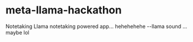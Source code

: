 # meta-llama-hackathon
Notetaking Llama notetaking powered app... hehehehehe --llama sound ... maybe lol
